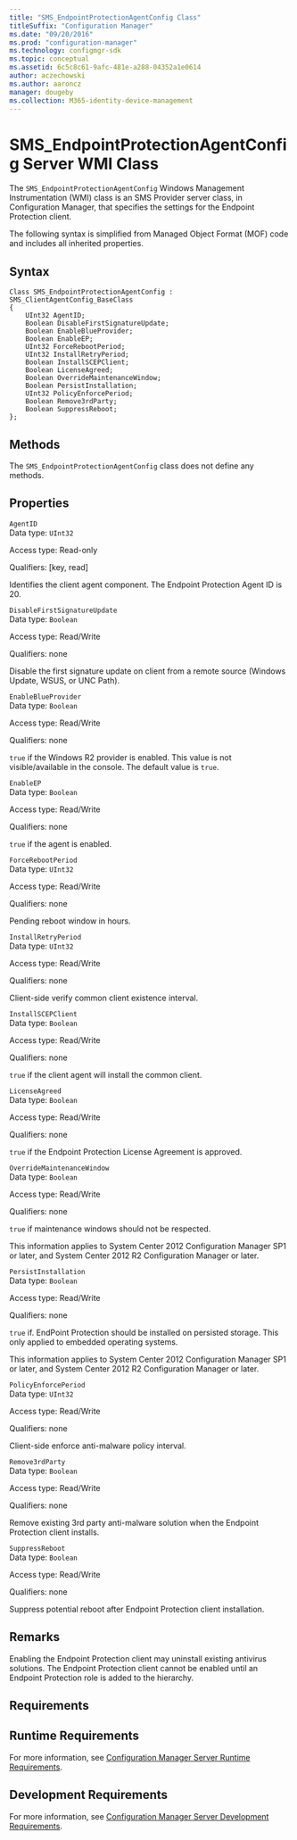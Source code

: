 ```yaml
---
title: "SMS_EndpointProtectionAgentConfig Class"
titleSuffix: "Configuration Manager"
ms.date: "09/20/2016"
ms.prod: "configuration-manager"
ms.technology: configmgr-sdk
ms.topic: conceptual
ms.assetid: 6c5c8c61-9afc-481e-a288-04352a1e0614
author: aczechowski
ms.author: aaroncz
manager: dougeby
ms.collection: M365-identity-device-management
---
```

# SMS_EndpointProtectionAgentConfig Server WMI Class
The `SMS_EndpointProtectionAgentConfig` Windows Management Instrumentation (WMI) class is an SMS Provider server class, in Configuration Manager, that specifies the settings for the Endpoint Protection client.  

 The following syntax is simplified from Managed Object Format (MOF) code and includes all inherited properties.  

## Syntax  

```  
Class SMS_EndpointProtectionAgentConfig : SMS_ClientAgentConfig_BaseClass  
{  
    UInt32 AgentID;  
    Boolean DisableFirstSignatureUpdate;  
    Boolean EnableBlueProvider;  
    Boolean EnableEP;  
    UInt32 ForceRebootPeriod;  
    UInt32 InstallRetryPeriod;  
    Boolean InstallSCEPClient;  
    Boolean LicenseAgreed;  
    Boolean OverrideMaintenanceWindow;  
    Boolean PersistInstallation;  
    UInt32 PolicyEnforcePeriod;  
    Boolean Remove3rdParty;  
    Boolean SuppressReboot;  
};  
```  

## Methods  
 The `SMS_EndpointProtectionAgentConfig` class does not define any methods.  

## Properties  
 `AgentID`  
 Data type: `UInt32`  

 Access type: Read-only  

 Qualifiers: [key, read]  

 Identifies the client agent component. The Endpoint Protection Agent ID is 20.  

 `DisableFirstSignatureUpdate`  
 Data type: `Boolean`  

 Access type: Read/Write  

 Qualifiers: none  

 Disable the first signature update on client from a remote source (Windows Update, WSUS, or UNC Path).  

 `EnableBlueProvider`  
 Data type: `Boolean`  

 Access type: Read/Write  

 Qualifiers: none  

 `true` if the Windows R2 provider is enabled. This value is not visible/available in the console. The default value is `true`.  

 `EnableEP`  
 Data type: `Boolean`  

 Access type: Read/Write  

 Qualifiers: none  

 `true` if the agent is enabled.  

 `ForceRebootPeriod`  
 Data type: `UInt32`  

 Access type: Read/Write  

 Qualifiers: none  

 Pending reboot window in hours.  

 `InstallRetryPeriod`  
 Data type: `UInt32`  

 Access type: Read/Write  

 Qualifiers: none  

 Client-side verify common client existence interval.  

 `InstallSCEPClient`  
 Data type: `Boolean`  

 Access type: Read/Write  

 Qualifiers: none  

 `true` if the client agent will install the common client.  

 `LicenseAgreed`  
 Data type: `Boolean`  

 Access type: Read/Write  

 Qualifiers: none  

 `true` if the Endpoint Protection License Agreement is approved.  

 `OverrideMaintenanceWindow`  
 Data type: `Boolean`  

 Access type: Read/Write  

 Qualifiers: none  

 `true` if maintenance windows should not be respected.  

 This information applies to System Center 2012 Configuration Manager SP1 or later, and System Center 2012 R2 Configuration Manager or later.  

 `PersistInstallation`  
 Data type: `Boolean`  

 Access type: Read/Write  

 Qualifiers: none  

 `true` if. EndPoint Protection should be installed on persisted storage. This only applied to embedded operating systems.  

 This information applies to System Center 2012 Configuration Manager SP1 or later, and System Center 2012 R2 Configuration Manager or later.  

 `PolicyEnforcePeriod`  
 Data type: `UInt32`  

 Access type: Read/Write  

 Qualifiers: none  

 Client-side enforce anti-malware policy interval.  

 `Remove3rdParty`  
 Data type: `Boolean`  

 Access type: Read/Write  

 Qualifiers: none  

 Remove existing 3rd party anti-malware solution when the Endpoint Protection client installs.  

 `SuppressReboot`  
 Data type: `Boolean`  

 Access type: Read/Write  

 Qualifiers: none  

 Suppress potential reboot after Endpoint Protection client installation.  

## Remarks  
 Enabling the Endpoint Protection client may uninstall existing antivirus solutions.  The Endpoint Protection client cannot be enabled until an Endpoint Protection role is added to the hierarchy.  

## Requirements  

## Runtime Requirements  
 For more information, see [Configuration Manager Server Runtime Requirements](../../../../../develop/core/reqs/server-runtime-requirements.md).  

## Development Requirements  
 For more information, see [Configuration Manager Server Development Requirements](../../../../../develop/core/reqs/server-development-requirements.md).

